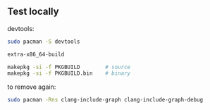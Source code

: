 

## Test locally

devtools:
```sh
sudo pacman -S devtools
```

```sh
extra-x86_64-build
```

```sh
makepkg -si -f PKGBUILD        # source
makepkg -si -f PKGBUILD.bin    # binary
```

to remove again:
```sh
sudo pacman -Rns clang-include-graph clang-include-graph-debug
```
